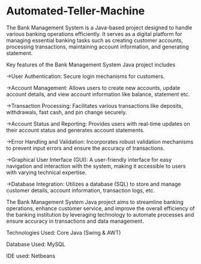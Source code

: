 # Automated-Teller-Machine
The Bank Management System is a Java-based project designed to handle various banking operations efficiently. 
It serves as a digital platform for managing essential banking tasks such as creating customer accounts, 
processing transactions, maintaining account information, and generating statement.

Key features of the Bank Management System Java project includes

->User Authentication: Secure login mechanisms for customers.

->Account Management: Allows users to create new accounts, update account details, and view account information like balance, statement etc.

->Transaction Processing: Facilitates various transactions like deposits, withdrawals, fast cash, and pin change securely.

->Account Status and Reporting: Provides users with real-time updates on their account status and generates account statements.

->Error Handling and Validation: Incorporates robust validation mechanisms to prevent input errors and ensure the accuracy of transactions.

->Graphical User Interface (GUI): A user-friendly interface for easy navigation and interaction with the system, making it accessible to users with varying technical expertise.

->Database Integration: Utilizes a database (SQL) to store and manage customer details, account information, transaction logs, etc.

The Bank Management System Java project aims to streamline banking operations, enhance customer service, and improve the overall efficiency
of the banking institution by leveraging technology to automate processes and ensure accuracy in transactions and data management.

Technologies Used: Core Java (Swing & AWT)

Database Used: MySQL

IDE used: Netbeans
